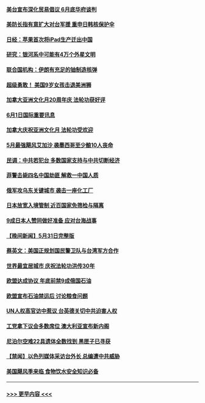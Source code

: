 #### [美台宣布深化贸易倡议 6月底华府谈判](../pages/prog202/a103444116.md?t=06020302) 
#### [美防长指有意扩大对台军援 重申日韩核保护伞](../pages/prog202/a103444072.md?t=06020302) 
#### [日经：苹果首次将iPad生产迁出中国](../pages/prog202/a103444044.md?t=06020302) 
#### [研究：银河系中可能有4万个外星文明](../pages/prog202/a103443892.md?t=06020302) 
#### [联合国机构：伊朗有充足的铀制造核弹](../pages/prog202/a103443909.md?t=06020302) 
#### [超级勇敢！ 美国9岁女孩击退美洲狮](../pages/prog202/a103443900.md?t=06020302) 
#### [加拿大亚洲文化月20周年庆 法轮功获好评](../pages/prog202/a103443870.md?t=06020302) 
#### [6月1日国际重要讯息](../pages/prog202/a103443861.md?t=06020302) 
#### [加拿大庆祝亚洲文化月 法轮功受欢迎](../pages/prog202/a103443127.md?t=06020302) 
#### [5月最强飓风艾加沙 袭墨西哥至少酿10人丧命](../pages/prog202/a103443829.md?t=06020302) 
#### [民调：中共若犯台 多数国家支持与中共切断经济](../pages/prog202/a103443805.md?t=06020302) 
#### [菲警击毙四名中国劫匪 解救一中国人质](../pages/prog202/a103443783.md?t=06020302) 
#### [俄军攻乌东关键城市 袭击一座化工厂](../pages/prog202/a103443761.md?t=06020302) 
#### [日本放宽入境管制 近百国家免筛检与隔离](../pages/prog202/a103443636.md?t=06020302) 
#### [9成日本人赞同做好准备 应对台海战事](../pages/prog202/a103443635.md?t=06020302) 
#### [【晚间新闻】5月31日完整版](../pages/prog202/a103443598.md?t=06020302) 
#### [蔡英文：美国正规划国民警卫队与台湾军方合作](../pages/prog202/a103443545.md?t=06020302) 
#### [世界最宜居城市 庆祝法轮功洪传30年](../pages/prog202/a103443362.md?t=06020302) 
#### [欧盟达成协议 年底前禁9成俄国石油](../pages/prog202/a103443358.md?t=06020302) 
#### [欧盟宣布石油禁运后 讨论粮食问题](../pages/prog202/a103443360.md?t=06020302) 
#### [UN人权高官访中惹议 台英德关切中共迫害人权](../pages/prog202/a103443349.md?t=06020302) 
#### [工党拿下议会多数席位 澳大利亚宣布新内阁](../pages/prog202/a103443348.md?t=06020302) 
#### [尼泊尔空难22具遗体全数找到 黑匣子已寻获](../pages/prog202/a103443346.md?t=06020302) 
#### [【禁闻】以色列媒体采访台外长 总编遭中共威胁](../pages/prog202/a103443226.md?t=06020302) 
#### [美国飓风季来临 食物饮水安全知识必备](../pages/prog202/a103443028.md?t=06020302) 

----
#### [ >>> 更早内容 <<< ](../indexes/prog202-earlier.md)
